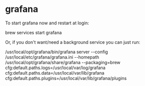 # grafana

To start grafana now and restart at login:

brew services start grafana

Or, if you don't want/need a background service you can just run:

/usr/local/opt/grafana/bin/grafana server --config /usr/local/etc/grafana/grafana.ini --homepath /usr/local/opt/grafana/share/grafana --packaging\=brew cfg:default.paths.logs\=/usr/local/var/log/grafana cfg:default.paths.data\=/usr/local/var/lib/grafana cfg:default.paths.plugins\=/usr/local/var/lib/grafana/plugins
